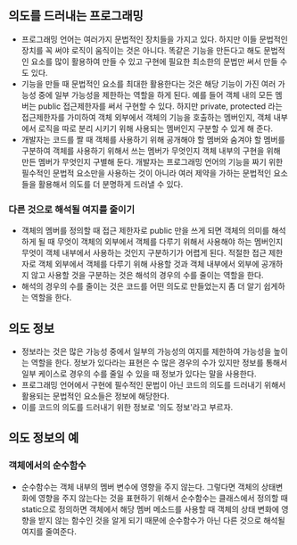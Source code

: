 ## 의도를 드러내는 프로그래밍
- 프로그래밍 언어는 여러가지 문법적인 장치들을 가지고 있다. 하지만 이들 문법적인 장치를 꼭 써야 로직이 움직이는 것은 아니다. 똑같은 기능을 만든다고 해도 문법적인 요소를 많이 활용하여 만들 수 있고 구현에 필요한 최소한의 문법만 써서 만들 수도 있다.
- 기능을 만들 때 문법적인 요소를 최대한 활용한다는 것은 해당 기능이 가진 여러 가능성 중에 일부 가능성을 제한하는 역할을 하게 된다. 예를 들어 객체 내의 모든 멤버는 public 접근제한자를 써서 구현할 수 있다. 하지만 private, protected 라는 접근제한자를 가미하여 객체 외부에서 객체의 기능을 호출하는 멤버인지, 객체 내부에서 로직을 따로 분리 시키기 위해 사용되는 멤버인지 구분할 수 있게 해 준다.
- 개발자는 코드를 짤 때 객체를 사용하기 위해 공개해야 할 멤버와 숨겨야 할 멤버를 구분하여 객체를 사용하기 위해서 쓰는 멤버가 무엇인지 객체 내부의 구현을 위해 만든 멤버가 무엇인지 구별해 둔다. 개발자는 프로그래밍 언어의 기능을 짜기 위한 필수적인 문법적 요소만을 사용하는 것이 아니라 여러 제약을 가하는 문법적인 요소들을 활용해서 의도를 더 분명하게 드러낼 수 있다.

### 다른 것으로 해석될 여지를 줄이기
- 객체의 멤버를 정의할 때 접근 제한자로 public 만을 쓰게 되면 객체의 의미를 해석하게 될 때 무엇이 객체의 외부에서 객체를 다루기 위해서 사용해야 하는 멤버인지 무엇이 객체 내부에서 사용하는 것인지 구분하기가 어렵게 된다. 적절한 접근 제한자로 객체 외부에서 객체를 다루기 위해 사용할 것과 객체 내부에서 외부에 공개하지 않고 사용할 것을 구분하는 것은 해석의 경우의 수를 줄이는 역할을 한다.
- 해석의 경우의 수를 줄이는 것은 코드를 어떤 의도로 만들었는지 좀 더 알기 쉽게하는 역할을 한다.

## 의도 정보
- 정보라는 것은 많은 가능성 중에서 일부의 가능성의 여지를 제한하여 가능성을 높이는 역할을 한다. 정보가 있다라는 표현은 수 많은 경우의 수가 있지만 정보를 통해서 일부 케이스로 경우의 수를 줄일 수 있을 때 정보가 있다는 말을 사용한다.
- 프로그래밍 언어에서 구현에 필수적인 문법이 아닌 코드의 의도를 드러내기 위해서 활용되는 문법적인 요소들은 정보에 해당한다.
- 이를 코드의 의도를 드러내기 위한 정보로 '의도 정보'라고 부르자.

## 의도 정보의 예
### 객체에서의 순수함수
- 순수함수는 객체 내부의 멤버 변수에 영향을 주지 않는다. 그렇다면 객체의 상태변화에 영향을 주지 않는다는 것을 표현하기 위해서 순수함수는 클래스에서 정의할 때 static으로 정의하면 객체에서 해당 멤버 메소드를 사용할 때 객체의 상태 변화에 영향을 받지 않는 함수인 것을 알게 되기 때문에 순수함수가 아닌 다른 것으로 해석될 여지를 줄여준다.
